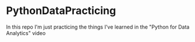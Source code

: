 # PythonDataPracticing
In  this repo I'm just practicing the things I've learned in the "Python for Data Analytics" video
